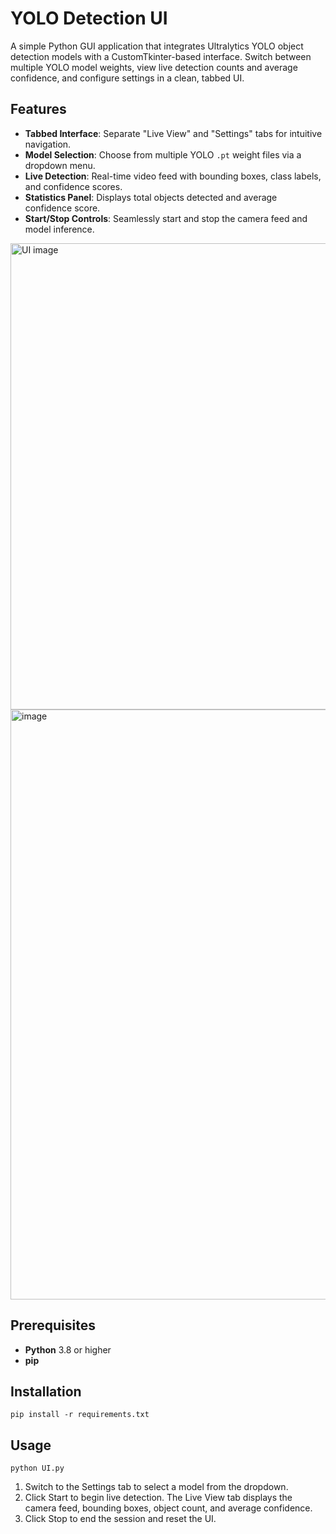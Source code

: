 # YOLO Detection UI

A simple Python GUI application that integrates Ultralytics YOLO object detection models with a CustomTkinter-based interface. Switch between multiple YOLO model weights, view live detection counts and average confidence, and configure settings in a clean, tabbed UI.

## Features

- **Tabbed Interface**: Separate "Live View" and "Settings" tabs for intuitive navigation.
- **Model Selection**: Choose from multiple YOLO `.pt` weight files via a dropdown menu.
- **Live Detection**: Real-time video feed with bounding boxes, class labels, and confidence scores.
- **Statistics Panel**: Displays total objects detected and average confidence score.
- **Start/Stop Controls**: Seamlessly start and stop the camera feed and model inference.

<img width="746" alt="UI image" src="https://github.com/user-attachments/assets/6da508a2-c181-4d35-8a96-8459b770c2fe" />

<img width="944" alt="image" src="https://github.com/user-attachments/assets/492b9991-07bf-4e27-ab0f-95734e93094c" />

## Prerequisites

- **Python** 3.8 or higher
- **pip**

## Installation

`pip install -r requirements.txt`

## Usage
`python UI.py`
1. Switch to the Settings tab to select a model from the dropdown.
2. Click Start to begin live detection. The Live View tab displays the camera feed, bounding boxes, object count, and average confidence.
3. Click Stop to end the session and reset the UI.







